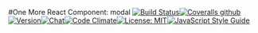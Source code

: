 #One More React Component: modal
[![Build Status](https://img.shields.io/travis/one-react/modal.svg)](https://travis-ci.org/one-react/modal)[![Coveralls github](https://img.shields.io/coveralls/github/one-react/modal.svg)](https://coveralls.io/github/one-react/modal)[![Version](https://img.shields.io/npm/v/or-modal.svg)](https://www.npmjs.com/package/or-modal)[![Chat](https://img.shields.io/gitter/room/one-react-org/Lobby.svg)](https://gitter.im/one-react-org/Lobby)[![Code Climate](https://img.shields.io/codeclimate/github/one-react/modal.svg)](https://codeclimate.com/github/one-react/modal)[![License: MIT](https://img.shields.io/badge/License-MIT-brightgreen.svg)](https://opensource.org/licenses/MIT)[![JavaScript Style Guide](https://img.shields.io/badge/code_style-standard-brightgreen.svg)](https://standardjs.com)